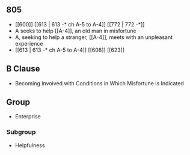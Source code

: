 ## 805
- [[600]] [[613 | 613 -* ch A-5 to A-4]] [[772 | 772 -*]] 
- A seeks to help [[A-4]], an old man in misfortune
- A, seeking to help a stranger, [[A-4]], meets with an unpleasant experience
- [[613 | 613 *-** ch A-5 to A-4]] [[608]] [[623]] 

## B Clause
- Becoming Invoived with Conditions in Which Misfortune is Indicated

## Group
- Enterprise

### Subgroup
- Helpfulness

